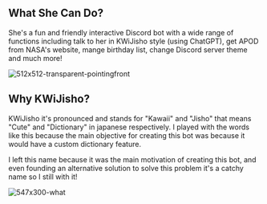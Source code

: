 ## What She Can Do?

She's a fun and friendly interactive Discord bot with a wide range of functions including talk to her in KWiJisho style (using ChatGPT), get APOD from NASA's website, mange birthday list, change Discord server theme and much more!

![512x512-transparent-pointingfront](https://github.com/monambike/kwijisho-discord-bot/assets/35270174/35c120f1-6593-4483-98db-a37fab59a24a)

## Why KWiJisho?

KWiJisho it's pronounced and stands for "Kawaii" and "Jisho" that means "Cute" and "Dictionary" in japanese respectively. I played with the words like this because the main objective for creating this bot was because it would have a custom dictionary feature.

I left this name because it was the main motivation of creating this bot, and even founding an alternative solution to solve this problem it's a catchy name so I still with it!

![547x300-what](https://github.com/monambike/kwijisho-discord-bot/assets/35270174/667b52ee-fe53-4116-92c3-8f0dd4cb6707)

